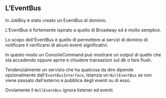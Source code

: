 ## L'EventBus

In JobBoy è stato creato un EventBus di dominio.

L'EventBus è fortemente ispirato a quello di Broadway ed è molto semplice.

Lo scopo dell'EventBus è quello di permettere ai servizi di dominio di notificare il verificarsi
di alcuni eventi significativi.

In questo modo un ConsoleCommand può mostrare un output di quello che sta accadendo oppure aprire e chiudere
transazioni sul db o fare flush.

Tendenzialmente un servizio che ha qualcosa da dire dipende opzionalmente dall'`EventBusInterface`, istanzia un 
`NullEventBus` se non viene passato dall'esterno e pubblica degli eventi su di esso.

Ovviamente il `NullEventBus` ignora listener ed eventi.





